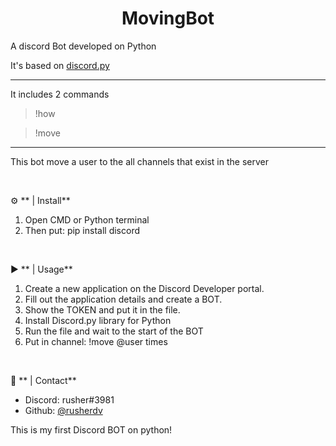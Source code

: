 <div align="center">
  <h1>MovingBot</h1>
</div>

A discord Bot developed on Python

It's based on <a href="https://discordpy.readthedocs.io/en/stable/">discord.py</a>

<hr>

It includes 2 commands

 > !how
 
 > !move
 
<hr>

This bot move a user to the all channels that exist in the server

<br>

 ⚙️ ** | Install**

1. Open CMD or Python terminal
2. Then put: pip install discord

<br>

 ▶️ ** | Usage**

1. Create a new application on the Discord Developer portal.
2. Fill out the application details and create a BOT.
3. Show the TOKEN and put it in the file.
4. Install Discord.py library for Python
5. Run the file and wait to the start of the BOT
6. Put in channel: !move @user times

<br>

 📝 ** | Contact**

- Discord: rusher#3981
- Github: <a href="https://github.com/rusherdv">@rusherdv</a>

This is my first Discord BOT on python!
